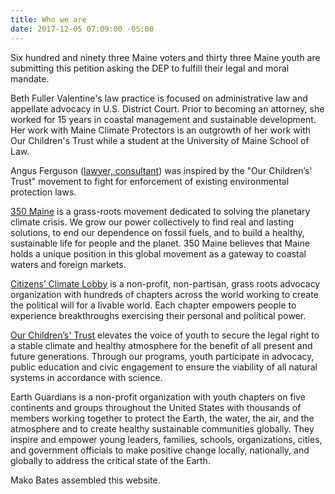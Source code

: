 ```yaml
---
title: Who we are
date: 2017-12-05 07:09:00 -05:00
---
```


Six hundred and ninety three Maine voters and thirty three Maine youth are submitting this petition asking the DEP to fulfill their legal and moral mandate.

Beth Fuller Valentine's law practice is focused on administrative law and appellate advocacy in U.S. District Court. Prior to becoming an attorney, she worked for 15 years in coastal management and sustainable development. Her work with Maine Climate Protectors is an outgrowth of her work with Our Children's Trust while a student at the University of Maine School of Law.

Angus Ferguson ([lawyer, consultant](http://angusferguson.com/)) was inspired by the "Our Children’s' Trust" movement to fight for enforcement of existing environmental protection laws.

[350 Maine](http://www.350maine.org/ "350 Maine") is a grass-roots movement dedicated to solving the planetary climate crisis. We grow our power collectively to find real and lasting solutions, to end our dependence on fossil fuels, and to build a healthy, sustainable life for people and the planet. 350 Maine believes that Maine holds a unique position in this global movement as a gateway to coastal waters and foreign markets.

[Citizens’ Climate Lobby](https://citizensclimatelobby.org/) is a non-profit, non-partisan, grass roots advocacy organization with hundreds of chapters across the world working to create the political will for a livable world. Each chapter empowers people to experience breakthroughs exercising their personal and political power.

[Our Children’s' Trust](https://www.ourchildrenstrust.org/) elevates the voice of youth to secure the legal right to a stable climate and healthy atmosphere for the benefit of all present and future generations. Through our programs, youth participate in advocacy, public education and civic engagement to ensure the viability of all natural systems in accordance with science. 

Earth Guardians is a non-profit organization with youth chapters on five continents and groups throughout the United States with thousands of members working together to protect the Earth, the water, the air, and the atmosphere and to create healthy sustainable communities globally. They inspire and empower young leaders, families, schools, organizations, cities, and government officials to make positive change locally, nationally, and globally to address the critical state of the Earth.

Mako Bates assembled this website.
